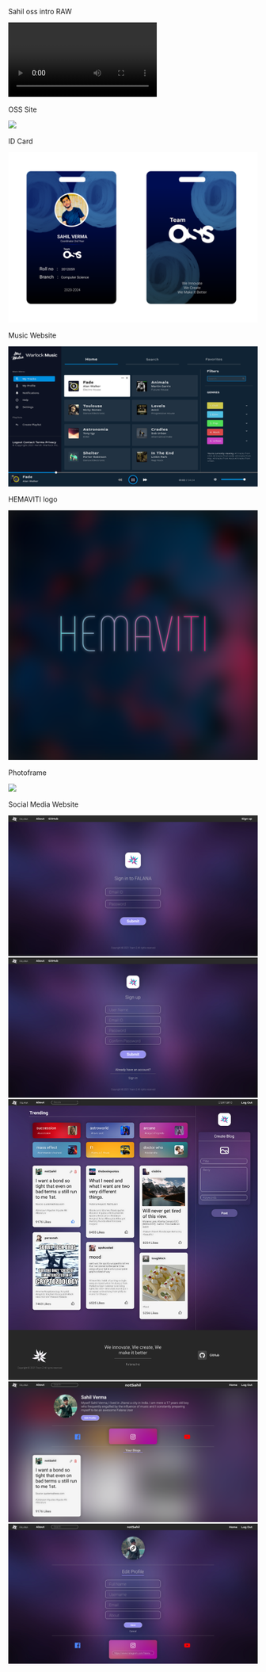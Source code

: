 Sahil oss intro RAW

![](Resources/Sahil%20intro%20compressed.mp4)


OSS Site

<img src=Resources/oss%20site.png>


ID Card

<img src=Resources/ID%20Card.png>


Music Website

<img src=Resources/Music%20Website.png>


HEMAVITI logo

<img src=Resources/HEMAVITI%20logo.png>


Photoframe

<img src=Resources/photoframe.png>


Social Media Website

<img src=Resources/Social%20Media%20website/1.%20Signin.png>
<img src=Resources/Social%20Media%20website/2.%20Signup.png>
<img src=Resources/Social%20Media%20website/3.%20Home.png>
<img src=Resources/Social%20Media%20website/4.%20Profile.png>
<img src=Resources/Social%20Media%20website/5.%20Edit%20Profile.png>
